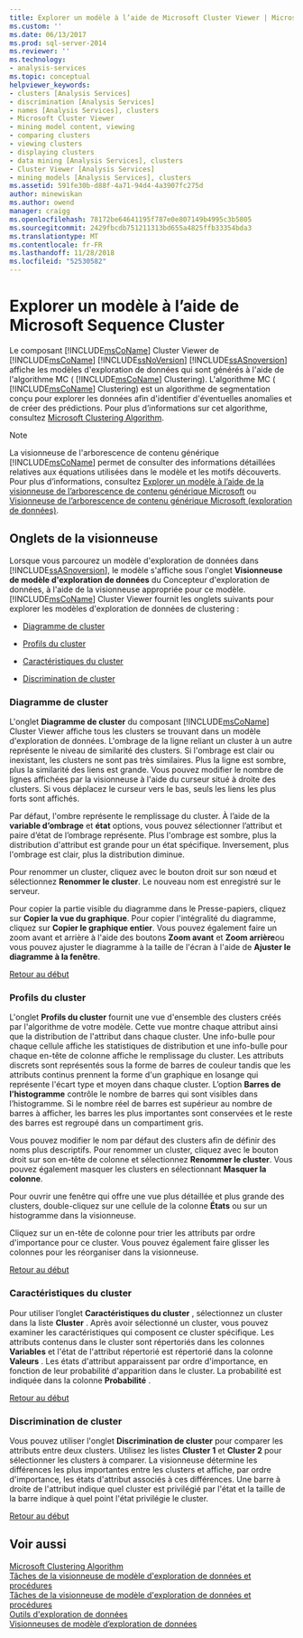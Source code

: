 ```yaml
---
title: Explorer un modèle à l’aide de Microsoft Cluster Viewer | Microsoft Docs
ms.custom: ''
ms.date: 06/13/2017
ms.prod: sql-server-2014
ms.reviewer: ''
ms.technology:
- analysis-services
ms.topic: conceptual
helpviewer_keywords:
- clusters [Analysis Services]
- discrimination [Analysis Services]
- names [Analysis Services], clusters
- Microsoft Cluster Viewer
- mining model content, viewing
- comparing clusters
- viewing clusters
- displaying clusters
- data mining [Analysis Services], clusters
- Cluster Viewer [Analysis Services]
- mining models [Analysis Services], clusters
ms.assetid: 591fe30b-d88f-4a71-94d4-4a3907fc275d
author: minewiskan
ms.author: owend
manager: craigg
ms.openlocfilehash: 78172be64641195f787e0e807149b4995c3b5805
ms.sourcegitcommit: 2429fbcdb751211313bd655a4825ffb33354bda3
ms.translationtype: MT
ms.contentlocale: fr-FR
ms.lasthandoff: 11/28/2018
ms.locfileid: "52530582"
---
```

# <a name="browse-a-model-using-the-microsoft-cluster-viewer"></a>Explorer un modèle à l’aide de Microsoft Sequence Cluster
  Le composant [!INCLUDE[msCoName](../../includes/msconame-md.md)] Cluster Viewer de [!INCLUDE[msCoName](../../includes/msconame-md.md)] [!INCLUDE[ssNoVersion](../../includes/ssnoversion-md.md)] [!INCLUDE[ssASnoversion](../../includes/ssasnoversion-md.md)] affiche les modèles d'exploration de données qui sont générés à l'aide de l'algorithme MC ( [!INCLUDE[msCoName](../../includes/msconame-md.md)] Clustering). L'algorithme MC ( [!INCLUDE[msCoName](../../includes/msconame-md.md)] Clustering) est un algorithme de segmentation conçu pour explorer les données afin d'identifier d'éventuelles anomalies et de créer des prédictions. Pour plus d’informations sur cet algorithme, consultez [Microsoft Clustering Algorithm](microsoft-clustering-algorithm.md).  
  
> [!NOTE]  
>  La visionneuse de l'arborescence de contenu générique [!INCLUDE[msCoName](../../includes/msconame-md.md)] permet de consulter des informations détaillées relatives aux équations utilisées dans le modèle et les motifs découverts. Pour plus d’informations, consultez [Explorer un modèle à l’aide de la visionneuse de l’arborescence de contenu générique Microsoft](browse-a-model-using-the-microsoft-generic-content-tree-viewer.md) ou [Visionneuse de l’arborescence de contenu générique Microsoft &#40;exploration de données&#41;](../microsoft-generic-content-tree-viewer-data-mining.md).  
  
##  <a name="BKMK_ViewerTabs"></a> Onglets de la visionneuse  
 Lorsque vous parcourez un modèle d'exploration de données dans [!INCLUDE[ssASnoversion](../../includes/ssasnoversion-md.md)], le modèle s'affiche sous l'onglet **Visionneuse de modèle d'exploration de données** du Concepteur d'exploration de données, à l'aide de la visionneuse appropriée pour ce modèle. [!INCLUDE[msCoName](../../includes/msconame-md.md)] Cluster Viewer fournit les onglets suivants pour explorer les modèles d'exploration de données de clustering :  
  
-   [Diagramme de cluster](#BKMK_Diagram)  
  
-   [Profils du cluster](#BKMK_Profile)  
  
-   [Caractéristiques du cluster](#BKMK_Characteristics)  
  
-   [Discrimination de cluster](#BKMK_Discrimination)  
  
###  <a name="BKMK_Diagram"></a> Diagramme de cluster  
 L'onglet **Diagramme de cluster** du composant [!INCLUDE[msCoName](../../includes/msconame-md.md)] Cluster Viewer affiche tous les clusters se trouvant dans un modèle d'exploration de données. L'ombrage de la ligne reliant un cluster à un autre représente le niveau de similarité des clusters. Si l'ombrage est clair ou inexistant, les clusters ne sont pas très similaires. Plus la ligne est sombre, plus la similarité des liens est grande. Vous pouvez modifier le nombre de lignes affichées par la visionneuse à l'aide du curseur situé à droite des clusters. Si vous déplacez le curseur vers le bas, seuls les liens les plus forts sont affichés.  
  
 Par défaut, l'ombre représente le remplissage du cluster. À l’aide de la **variable d’ombrage** et **état** options, vous pouvez sélectionner l’attribut et paire d’état de l’ombrage représente. Plus l'ombrage est sombre, plus la distribution d'attribut est grande pour un état spécifique. Inversement, plus l'ombrage est clair, plus la distribution diminue.  
  
 Pour renommer un cluster, cliquez avec le bouton droit sur son nœud et sélectionnez **Renommer le cluster**. Le nouveau nom est enregistré sur le serveur.  
  
 Pour copier la partie visible du diagramme dans le Presse-papiers, cliquez sur **Copier la vue du graphique**. Pour copier l'intégralité du diagramme, cliquez sur **Copier le graphique entier**. Vous pouvez également faire un zoom avant et arrière à l'aide des boutons **Zoom avant** et **Zoom arrière**ou vous pouvez ajuster le diagramme à la taille de l'écran à l'aide de **Ajuster le diagramme à la fenêtre**.  
  
 [Retour au début](#BKMK_ViewerTabs)  
  
###  <a name="BKMK_Profile"></a> Profils du cluster  
 L'onglet **Profils du cluster** fournit une vue d'ensemble des clusters créés par l'algorithme de votre modèle. Cette vue montre chaque attribut ainsi que la distribution de l'attribut dans chaque cluster. Une info-bulle pour chaque cellule affiche les statistiques de distribution et une info-bulle pour chaque en-tête de colonne affiche le remplissage du cluster. Les attributs discrets sont représentés sous la forme de barres de couleur tandis que les attributs continus prennent la forme d'un graphique en losange qui représente l'écart type et moyen dans chaque cluster. L’option **Barres de l’histogramme** contrôle le nombre de barres qui sont visibles dans l’histogramme. Si le nombre réel de barres est supérieur au nombre de barres à afficher, les barres les plus importantes sont conservées et le reste des barres est regroupé dans un compartiment gris.  
  
 Vous pouvez modifier le nom par défaut des clusters afin de définir des noms plus descriptifs. Pour renommer un cluster, cliquez avec le bouton droit sur son en-tête de colonne et sélectionnez **Renommer le cluster**. Vous pouvez également masquer les clusters en sélectionnant **Masquer la colonne**.  
  
 Pour ouvrir une fenêtre qui offre une vue plus détaillée et plus grande des clusters, double-cliquez sur une cellule de la colonne **États** ou sur un histogramme dans la visionneuse.  
  
 Cliquez sur un en-tête de colonne pour trier les attributs par ordre d'importance pour ce cluster. Vous pouvez également faire glisser les colonnes pour les réorganiser dans la visionneuse.  
  
 [Retour au début](#BKMK_ViewerTabs)  
  
###  <a name="BKMK_Characteristics"></a> Caractéristiques du cluster  
 Pour utiliser l’onglet **Caractéristiques du cluster** , sélectionnez un cluster dans la liste **Cluster** . Après avoir sélectionné un cluster, vous pouvez examiner les caractéristiques qui composent ce cluster spécifique. Les attributs contenus dans le cluster sont répertoriés dans les colonnes **Variables** et l'état de l'attribut répertorié est répertorié dans la colonne **Valeurs** . Les états d'attribut apparaissent par ordre d'importance, en fonction de leur probabilité d'apparition dans le cluster. La probabilité est indiquée dans la colonne **Probabilité** .  
  
 [Retour au début](#BKMK_ViewerTabs)  
  
###  <a name="BKMK_Discrimination"></a> Discrimination de cluster  
 Vous pouvez utiliser l'onglet **Discrimination de cluster** pour comparer les attributs entre deux clusters. Utilisez les listes **Cluster 1** et **Cluster 2** pour sélectionner les clusters à comparer. La visionneuse détermine les différences les plus importantes entre les clusters et affiche, par ordre d'importance, les états d'attribut associés à ces différences. Une barre à droite de l'attribut indique quel cluster est privilégié par l'état et la taille de la barre indique à quel point l'état privilégie le cluster.  
  
 [Retour au début](#BKMK_ViewerTabs)  
  
## <a name="see-also"></a>Voir aussi  
 [Microsoft Clustering Algorithm](microsoft-clustering-algorithm.md)   
 [Tâches de la visionneuse de modèle d'exploration de données et procédures](mining-model-viewer-tasks-and-how-tos.md)   
 [Tâches de la visionneuse de modèle d'exploration de données et procédures](mining-model-viewer-tasks-and-how-tos.md)   
 [Outils d'exploration de données](data-mining-tools.md)   
 [Visionneuses de modèle d’exploration de données](data-mining-model-viewers.md)  
  
  
